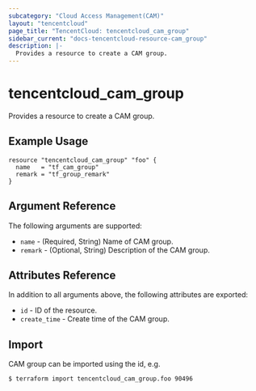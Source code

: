 ```yaml
---
subcategory: "Cloud Access Management(CAM)"
layout: "tencentcloud"
page_title: "TencentCloud: tencentcloud_cam_group"
sidebar_current: "docs-tencentcloud-resource-cam_group"
description: |-
  Provides a resource to create a CAM group.
---
```


# tencentcloud_cam_group

Provides a resource to create a CAM group.

## Example Usage

```hcl
resource "tencentcloud_cam_group" "foo" {
  name   = "tf_cam_group"
  remark = "tf_group_remark"
}
```

## Argument Reference

The following arguments are supported:

* `name` - (Required, String) Name of CAM group.
* `remark` - (Optional, String) Description of the CAM group.

## Attributes Reference

In addition to all arguments above, the following attributes are exported:

* `id` - ID of the resource.
* `create_time` - Create time of the CAM group.



## Import

CAM group can be imported using the id, e.g.

```
$ terraform import tencentcloud_cam_group.foo 90496
```

